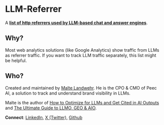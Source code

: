 # LLM-Referrer
A <a href="https://github.com/MalteBerlin/LLM-Referrer/blob/main/llm-referrer.txt">**list of http referrers used by LLM-based chat and answer engines**</a>.

## Why?
Most web analytics solutions (like Google Analytics) show traffic from LLMs as referrer traffic. If you want to track LLM traffic separately, this list might be helpful.

## Who?
Created and maintained by <a href="https://github.com/MalteBerlin">Malte Landwehr</a>. He is the CPO & CMO of Peec AI, a solution to track and understand brand visibility in LLMs.

Malte is the author of <a href="https://www.advancedwebranking.com/blog/llm-optimization-generative-ai-outputs">How to Optimize for LLMs and Get Cited in AI Outputs</a> and <a href="https://www.linkedin.com/pulse/ultimate-guide-llmo-geo-aio-malte-landwehr-khqne/">The Ultimate Guide to LLMO, GEO & AIO</a>.

**Connect**: <a href="https://www.linkedin.com/in/landwehr/">LinkedIn</a>, <a href="https://x.com/maltelandwehr">X (Twitter)</a>, <a href="https://github.com/MalteBerlin">Github</a>
